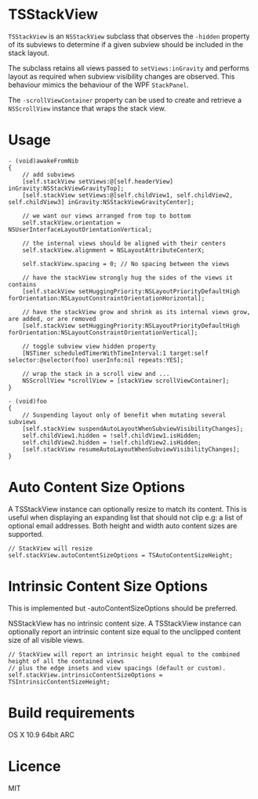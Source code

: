 TSStackView
============

`TSStackView` is an `NSStackView` subclass that observes the `-hidden` property of its subviews to determine if a given subview should be included in the stack layout. 

The subclass retains all views passed to `setViews:inGravity` and performs layout as required when subview visibility changes are observed. This behaviour mimics the behaviour of the WPF `StackPanel`.

The `-scrollViewContainer` property can be used to create and retrieve a `NSScrollView` instance that wraps the stack view.

Usage
=====

	- (void)awakeFromNib
	{
		// add subviews
   		[self.stackView setViews:@[self.headerView] inGravity:NSStackViewGravityTop];
    	[self.stackView setViews:@[self.childView1, self.childView2, self.childView3] inGravity:NSStackViewGravityCenter];
    
    	// we want our views arranged from top to bottom
    	self.stackView.orientation = NSUserInterfaceLayoutOrientationVertical;
    
    	// the internal views should be aligned with their centers
    	self.stackView.alignment = NSLayoutAttributeCenterX;
    
    	self.stackView.spacing = 0; // No spacing between the views
    
    	// have the stackView strongly hug the sides of the views it contains
    	[self.stackView setHuggingPriority:NSLayoutPriorityDefaultHigh forOrientation:NSLayoutConstraintOrientationHorizontal];
    
    	// have the stackView grow and shrink as its internal views grow, are added, or are removed
    	[self.stackView setHuggingPriority:NSLayoutPriorityDefaultHigh forOrientation:NSLayoutConstraintOrientationVertical];
    
		// toggle subview view hidden property
    	[NSTimer scheduledTimerWithTimeInterval:1 target:self selector:@selector(foo) userInfo:nil repeats:YES];

		// wrap the stack in a scroll view and ...
		NSScrollView *scrollView = [stackView scrollViewContainer];
	}

	- (void)foo
	{
		// Suspending layout only of benefit when mutating several subviews
    	[self.stackView suspendAutoLayoutWhenSubviewVisibilityChanges];
    	self.childView1.hidden = !self.childView1.isHidden;
    	self.childView2.hidden = !self.childView2.isHidden;
    	[self.stackView resumeAutoLayoutWhenSubviewVisibilityChanges];
	}

Auto Content Size Options
==============================

A TSStackView instance can optionally resize to match its content. This is useful when displaying an expanding list that should not clip e.g: a list of optional email addresses. Both height and width auto content sizes are supported.

    // StackView will resize 
    self.stackView.autoContentSizeOptions = TSAutoContentSizeHeight;
    
Intrinsic Content Size Options
==============================

This is implemented but -autoContentSizeOptions should be preferred.

NSStackView has no intrinsic content size. A TSStackView instance can optionally report an intrinsic content size equal to the unclipped content size of all visible views. 

    // StackView will report an intrinsic height equal to the combined height of all the contained views
    // plus the edge insets and view spacings (default or custom).
    self.stackView.intrinsicContentSizeOptions = TSIntrinsicContentSizeHeight;

Build requirements
==================

OS X 10.9 64bit ARC

Licence
=======

MIT
